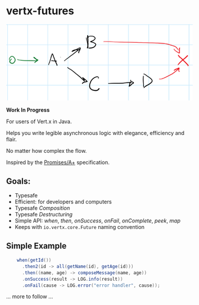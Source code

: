# vertx-futures

![graph](docs/graph.png)

__Work In Progress__

For users of Vert.x in Java.

Helps you write legible asynchronous logic with elegance, efficiency and flair.

No matter how complex the flow.

Inspired by the [Promises/A+](https://promisesaplus.com/) specification.

## Goals:

* Typesafe
* Efficient: for developers and computers
* Typesafe *Composition*
* Typesafe *Destructuring*
* Simple API: *when*, *then*, *onSuccess*, *onFail*, *onComplete*, *peek*, *map*
* Keeps with `io.vertx.core.Future` naming convention 

## Simple Example

```java
    when(getId())
      .then2(id -> all(getName(id), getAge(id)))
      .then((name, age) -> composeMessage(name, age))
      .onSuccess(result -> LOG.info(result))
      .onFail(cause -> LOG.error("error handler", cause));

```

... more to follow ...


